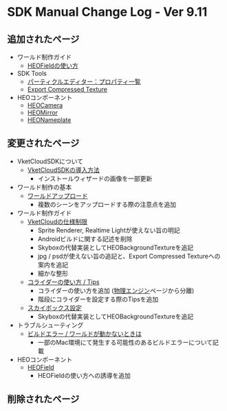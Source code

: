 # SDK Manual Change Log - Ver 9.11

## 追加されたページ

- ワールド制作ガイド
  - [HEOFieldの使い方](https://vrhikky.github.io/VketCloudSDK_Documents/9.11/ja/WorldMakingGuide/HEOFieldTips.html)
- SDK Tools
  - [パーティクルエディター：プロパティ一覧](https://vrhikky.github.io/VketCloudSDK_Documents/9.11/ja/particleeditor/pe_about_properties.html)
  - [Export Compressed Texture](https://vrhikky.github.io/VketCloudSDK_Documents/9.11/ja/SDKTools/ExportCompressedTexture.html)
- HEOコンポーネント
  - [HEOCamera](https://vrhikky.github.io/VketCloudSDK_Documents/9.11/ja/HEOComponents/HEOCamera.html)
  - [HEOMirror](https://vrhikky.github.io/VketCloudSDK_Documents/9.11/ja/HEOComponents/HEOMirror.html)
  - [HEONameplate](https://vrhikky.github.io/VketCloudSDK_Documents/9.11/ja/HEOComponents/HEONameplate.html)

## 変更されたページ

- VketCloudSDKについて
  - [VketCloudSDKの導入方法](https://vrhikky.github.io/VketCloudSDK_Documents/9.11/ja/AboutVketCloudSDK/SetupSDK_external.html)
    - インストールウィザードの画像を一部更新
- ワールド制作の基本
  - [ワールドアップロード](https://vrhikky.github.io/VketCloudSDK_Documents/9.11/ja/FirstStep/WorldUpload.html)
    - 複数のシーンをアップロードする際の注意点を追加
- ワールド制作ガイド
  - [VketCloudの仕様制限](https://vrhikky.github.io/VketCloudSDK_Documents/9.11/ja/WorldMakingGuide/UnityGuidelines.html)
    - Sprite Renderer, Realtime Lightが使えない旨の明記
    - Androidビルドに関する記述を削除
    - Skyboxの代替実装としてHEOBackgroundTextureを追記
    - jpg / psdが使えない旨の追記と、Export Compressed Textureへの案内を追記
    - 細かな整形
  - [コライダーの使い方 / Tips](https://vrhikky.github.io/VketCloudSDK_Documents/9.11/ja/WorldMakingGuide/Collider.html)
    - コライダーの使い方を追加 ([物理エンジン](https://vrhikky.github.io/VketCloudSDK_Documents/9.11/ja/WorldMakingGuide/PhysicsEngine.html)ページから分離)
    - 階段にコライダーを設定する際のTipsを追加
  - [スカイボックス設定](https://vrhikky.github.io/VketCloudSDK_Documents/9.11/ja/WorldMakingGuide/Skybox.html)
    - Skyboxの代替実装としてHEOBackgroundTextureを追記
- トラブルシューティング
  - [ビルドエラー / ワールドが動かないときは](https://vrhikky.github.io/VketCloudSDK_Documents/9.11/ja/troubleshooting/BuildError.html)
    - 一部のMac環境にて発生する可能性のあるビルドエラーについて記載
- HEOコンポーネント
  - [HEOField](https://vrhikky.github.io/VketCloudSDK_Documents/9.11/ja/HEOComponents/HEOField.html)
    - HEOFieldの使い方への誘導を追加

## 削除されたページ
